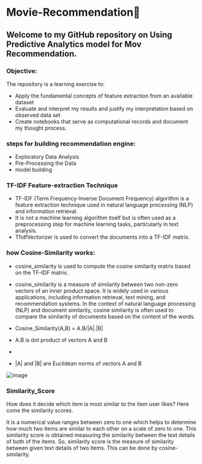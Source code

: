 # Movie-Recommendation🎥

## Welcome to my GitHub repository on Using Predictive Analytics model for Mov Recommendation.

### Objective:

The repository is a learning exercise to:
* Apply the fundamental concepts of feature extraction from an available dataset
* Evaluate and interpret my results and justify my interpretation based on observed data set
* Create notebooks that serve as computational records and document my thought process. 

### steps for building recommendation engine:

* Exploratory Data Analysis
* Pre-Processing the Data
* model building

### TF-IDF Feature-extraction  Technique
* TF-IDF (Term Frequency-Inverse Document Frequency) algorithm is a feature extraction technique used in natural language processing (NLP) and information retrieval.
* It is not a machine learning algorithm itself but is often used as a preprocessing step for machine learning tasks, particularly in text analysis.
* TfidfVectorizer is used to convert the documents into a TF-IDF matrix.

### how Cosine-Similarity works:
* cosine_similarity is used to compute the cosine similarity matrix based on the TF-IDF matrix.


* cosine_similarity is a measure of similarity between two non-zero vectors of an inner product space. It is widely used in various applications, including information retrieval, text mining, and recommendation systems. In the context of natural language processing (NLP) and document similarity, cosine similarity is often used to compare the similarity of documents based on the content of the words.

* Cosine_Similarity(A,B) = A.B/|A|.|B|

* A.B is dot product of vectors A and B
* 
* |A| and |B| are Euclidean norms of vectors A and B
  

![image](https://user-images.githubusercontent.com/36665975/70401457-a7530680-1a55-11ea-9158-97d4e8515ca4.png)


### Similarity_Score


How does it decide which item is most similar to the item user likes? Here come the similarity scores.

It is a numerical value ranges between zero to one which helps to determine how much two items are similar to each other on a scale of zero to one. This similarity score is obtained measuring the similarity between the text details of both of the items. So, similarity score is the measure of similarity between given text details of two items. This can be done by cosine-similarity.



